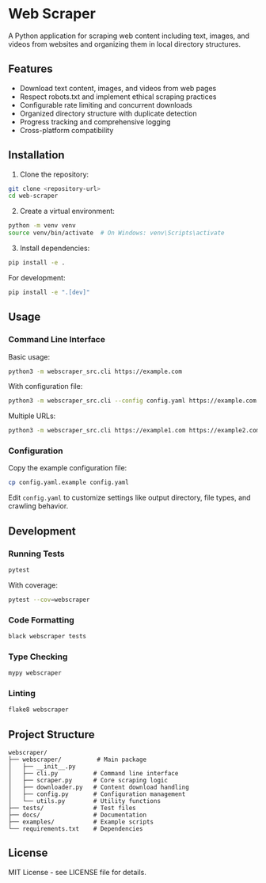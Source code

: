 # Web Scraper

A Python application for scraping web content including text, images, and videos from websites and organizing them in local directory structures.

## Features

- Download text content, images, and videos from web pages
- Respect robots.txt and implement ethical scraping practices
- Configurable rate limiting and concurrent downloads
- Organized directory structure with duplicate detection
- Progress tracking and comprehensive logging
- Cross-platform compatibility

## Installation

1. Clone the repository:
```bash
git clone <repository-url>
cd web-scraper
```

2. Create a virtual environment:
```bash
python -m venv venv
source venv/bin/activate  # On Windows: venv\Scripts\activate
```

3. Install dependencies:
```bash
pip install -e .
```

For development:
```bash
pip install -e ".[dev]"
```

## Usage

### Command Line Interface

Basic usage:
```bash
python3 -m webscraper_src.cli https://example.com
```

With configuration file:
```bash
python3 -m webscraper_src.cli --config config.yaml https://example.com
```

Multiple URLs:
```bash
python3 -m webscraper_src.cli https://example1.com https://example2.com
```

### Configuration

Copy the example configuration file:
```bash
cp config.yaml.example config.yaml
```

Edit `config.yaml` to customize settings like output directory, file types, and crawling behavior.

## Development

### Running Tests

```bash
pytest
```

With coverage:
```bash
pytest --cov=webscraper
```

### Code Formatting

```bash
black webscraper tests
```

### Type Checking

```bash
mypy webscraper
```

### Linting

```bash
flake8 webscraper
```

## Project Structure

```
webscraper/
├── webscraper/          # Main package
│   ├── __init__.py
│   ├── cli.py          # Command line interface
│   ├── scraper.py      # Core scraping logic
│   ├── downloader.py   # Content download handling
│   ├── config.py       # Configuration management
│   └── utils.py        # Utility functions
├── tests/              # Test files
├── docs/               # Documentation
├── examples/           # Example scripts
└── requirements.txt    # Dependencies
```

## License

MIT License - see LICENSE file for details.